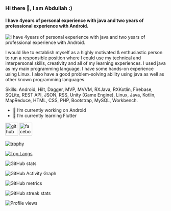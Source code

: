 ### Hi there 👋, I am Abdullah :) 
#### I have 4years of personal experience with java and two years of  professional experience with Android. 
![I have 4years of personal experience with java and two years of  professional experience with Android. ](https://scontent.fdac135-1.fna.fbcdn.net/v/t39.30808-1/271182697_4880395812004891_6866980680618431413_n.jpg?stp=c157.302.1153.1153a_dst-jpg_s160x160&_nc_cat=107&ccb=1-5&_nc_sid=7206a8&_nc_ohc=DFLidxQjHUkAX_f00zx&_nc_oc=AQksNqugeWxKKsJXDumnEGqntji8hFV9yjBceAvHi2rk0XBQ0eHluyD7xgxwk4Bvnuo&_nc_ht=scontent.fdac135-1.fna&oh=00_AT91FuqaNtboFx7hODqatSXzTTnjltZoRlSMubQRzoq08Q&oe=6221B90E)

I would like to establish myself as a highly motivated & enthusiastic person to run a responsible position where I could use my technical  and interpersonal skills, creativity and all of my learning experiences. I used java as my main programming language. I have some hands-on experience using Linux. I also have a good problem-solving ability using java as well as other known programming languages.

Skills: Android, Hilt, Dagger, MVP, MVVM, RXJava, RXKotlin, Firebase, SQLite, REST API, JSON, RSS, Unity (Game  Engine), Linux, Java, Kotlin, MapReduce, HTML, CSS, PHP, Bootstrap, MySQL, Workbench. 

- 🔭 I’m currently working on Android 
- 🌱 I’m currently learning Flutter 


[<img src='https://cdn.jsdelivr.net/npm/simple-icons@3.0.1/icons/github.svg' alt='github' height='40'>](https://github.com/abdullah-bd)  [<img src='https://cdn.jsdelivr.net/npm/simple-icons@3.0.1/icons/facebook.svg' alt='facebook' height='40'>](https://www.facebook.com/spark.abdullah)  

[![trophy](https://github-profile-trophy.vercel.app/?username=abdullah-bd)](https://github.com/ryo-ma/github-profile-trophy)

[![Top Langs](https://github-readme-stats.vercel.app/api/top-langs/?username=abdullah-bd)](https://github.com/anuraghazra/github-readme-stats)

![GitHub stats](https://github-readme-stats.vercel.app/api?username=abdullah-bd&show_icons=true&count_private=true)  

![GitHub Activity Graph](https://activity-graph.herokuapp.com/graph?username=abdullah-bd)  

![GitHub metrics](https://metrics.lecoq.io/abdullah-bd)  

![GitHub streak stats](https://github-readme-streak-stats.herokuapp.com/?user=abdullah-bd)  

![Profile views](https://gpvc.arturio.dev/abdullah-bd)  

